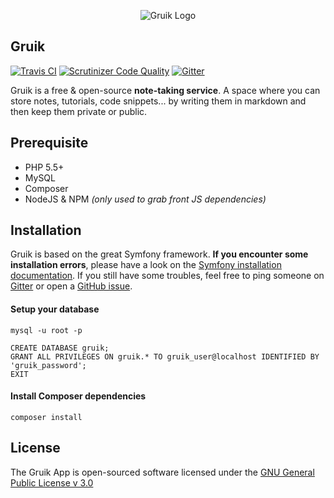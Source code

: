 <p align="center">
<img src="http://i.imgur.com/9J2KiWr.png" alt="Gruik Logo"/>
</p>

## Gruik

[![Travis CI](https://travis-ci.org/grena/gruik.svg)](https://travis-ci.org/grena/gruik/tree/symfony)
[![Scrutinizer Code Quality](https://scrutinizer-ci.com/g/grena/gruik/badges/quality-score.png?b=symfony)](https://scrutinizer-ci.com/g/grena/gruik/?branch=symfony)
[![Gitter](https://badges.gitter.im/Join%20Chat.svg)](https://gitter.im/grena/gruik?utm_source=badge&utm_medium=badge&utm_campaign=pr-badge)

Gruik is a free & open-source **note-taking service**. A space where you can store notes, tutorials, code snippets... by writing them in markdown and then keep them private or public.

## Prerequisite
- PHP 5.5+
- MySQL
- Composer
- NodeJS & NPM _(only used to grab front JS dependencies)_

## Installation

Gruik is based on the great Symfony framework. **If you encounter some installation errors**,
please have a look on the [Symfony installation documentation](http://symfony.com/doc/2.8/book/installation.html).
If you still have some troubles, feel free to ping someone on [Gitter](https://gitter.im/grena/gruik) or open a [GitHub issue](https://github.com/grena/gruik/issues/new).

#### Setup your database
```
mysql -u root -p

CREATE DATABASE gruik;
GRANT ALL PRIVILEGES ON gruik.* TO gruik_user@localhost IDENTIFIED BY 'gruik_password';
EXIT
```

#### Install Composer dependencies
```
composer install
```

## License

The Gruik App is open-sourced software licensed under the [GNU General Public License v 3.0](https://opensource.org/licenses/GPL-3.0)

